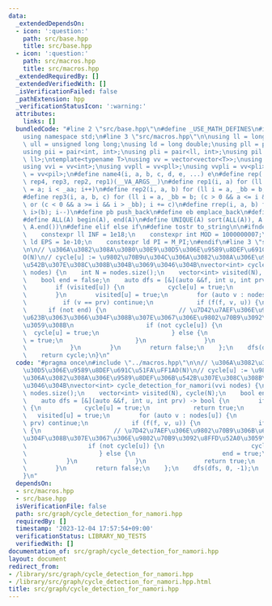 ```yaml
---
data:
  _extendedDependsOn:
  - icon: ':question:'
    path: src/base.hpp
    title: src/base.hpp
  - icon: ':question:'
    path: src/macros.hpp
    title: src/macros.hpp
  _extendedRequiredBy: []
  _extendedVerifiedWith: []
  _isVerificationFailed: false
  _pathExtension: hpp
  _verificationStatusIcon: ':warning:'
  attributes:
    links: []
  bundledCode: "#line 2 \"src/base.hpp\"\n#define _USE_MATH_DEFINES\n#include <bits/stdc++.h>\n\
    using namespace std;\n#line 3 \"src/macros.hpp\"\n\nusing ll = long long;\nusing\
    \ ull = unsigned long long;\nusing ld = long double;\nusing pll = pair<ll, ll>;\n\
    using pii = pair<int, int>;\nusing pli = pair<ll, int>;\nusing pil = pair<int,\
    \ ll>;\ntemplate<typename T>\nusing vv = vector<vector<T>>;\nusing vvl = vv<ll>;\n\
    using vvi = vv<int>;\nusing vvpll = vv<pll>;\nusing vvpli = vv<pli>;\nusing vvpil\
    \ = vv<pil>;\n#define name4(i, a, b, c, d, e, ...) e\n#define rep(...) name4(__VA_ARGS__,\
    \ rep4, rep3, rep2, rep1)(__VA_ARGS__)\n#define rep1(i, a) for (ll i = 0, _aa\
    \ = a; i < _aa; i++)\n#define rep2(i, a, b) for (ll i = a, _bb = b; i < _bb; i++)\n\
    #define rep3(i, a, b, c) for (ll i = a, _bb = b; (c > 0 && a <= i && i < _bb)\
    \ or (c < 0 && a >= i && i > _bb); i += c)\n#define rrep(i, a, b) for (ll i=(a);\
    \ i>(b); i--)\n#define pb push_back\n#define eb emplace_back\n#define mkp make_pair\n\
    #define ALL(A) begin(A), end(A)\n#define UNIQUE(A) sort(ALL(A)), A.erase(unique(ALL(A)),\
    \ A.end())\n#define elif else if\n#define tostr to_string\n\n#ifndef CONSTANTS\n\
    \    constexpr ll INF = 1e18;\n    constexpr int MOD = 1000000007;\n    constexpr\
    \ ld EPS = 1e-10;\n    constexpr ld PI = M_PI;\n#endif\n#line 3 \"src/graph/cycle_detection_for_namori.hpp\"\
    \n\n// \u306A\u3082\u308A\u30B0\u30E9\u30D5\u306E\u9589\u8DEF\u691C\u51FA\uFF1A\
    O(N)\n// cycle[u] := \u9802\u70B9u\u304C\u306A\u3082\u308A\u306E\u9589\u8DEF\u306B\
    \u542B\u307E\u308C\u308B\u304B\u3069\u3046\u304B\nvector<int> cycle_detection_for_namori(vvi\
    \ nodes) {\n    int N = nodes.size();\n    vector<int> visited(N), cycle(N);\n\
    \    bool end = false;\n    auto dfs = [&](auto &&f, int u, int prv) -> bool {\n\
    \        if (visited[u]) {\n            cycle[u] = true;\n            return true;\n\
    \        }\n        visited[u] = true;\n        for (auto v : nodes[u]) {\n  \
    \          if (v == prv) continue;\n            if (f(f, v, u)) {\n          \
    \      if (not end) {\n                    // \u7D42\u7AEF\u306E\u9802\u70B9\u306B\
    \u623B\u3063\u3066\u304F\u308B\u307E\u3067\u306E\u9802\u70B9\u3092\u8FFD\u52A0\
    \u3059\u308B\n                    if (not cycle[u]) {\n                      \
    \  cycle[u] = true;\n                    } else {\n                        end\
    \ = true;\n                    }\n                }\n                return true;\n\
    \            }\n        }\n        return false;\n    };\n    dfs(dfs, 0, -1);\n\
    \    return cycle;\n}\n"
  code: "#pragma once\n#include \"../macros.hpp\"\n\n// \u306A\u3082\u308A\u30B0\u30E9\
    \u30D5\u306E\u9589\u8DEF\u691C\u51FA\uFF1AO(N)\n// cycle[u] := \u9802\u70B9u\u304C\
    \u306A\u3082\u308A\u306E\u9589\u8DEF\u306B\u542B\u307E\u308C\u308B\u304B\u3069\
    \u3046\u304B\nvector<int> cycle_detection_for_namori(vvi nodes) {\n    int N =\
    \ nodes.size();\n    vector<int> visited(N), cycle(N);\n    bool end = false;\n\
    \    auto dfs = [&](auto &&f, int u, int prv) -> bool {\n        if (visited[u])\
    \ {\n            cycle[u] = true;\n            return true;\n        }\n     \
    \   visited[u] = true;\n        for (auto v : nodes[u]) {\n            if (v ==\
    \ prv) continue;\n            if (f(f, v, u)) {\n                if (not end)\
    \ {\n                    // \u7D42\u7AEF\u306E\u9802\u70B9\u306B\u623B\u3063\u3066\
    \u304F\u308B\u307E\u3067\u306E\u9802\u70B9\u3092\u8FFD\u52A0\u3059\u308B\n   \
    \                 if (not cycle[u]) {\n                        cycle[u] = true;\n\
    \                    } else {\n                        end = true;\n         \
    \           }\n                }\n                return true;\n            }\n\
    \        }\n        return false;\n    };\n    dfs(dfs, 0, -1);\n    return cycle;\n\
    }\n"
  dependsOn:
  - src/macros.hpp
  - src/base.hpp
  isVerificationFile: false
  path: src/graph/cycle_detection_for_namori.hpp
  requiredBy: []
  timestamp: '2023-12-04 17:57:54+09:00'
  verificationStatus: LIBRARY_NO_TESTS
  verifiedWith: []
documentation_of: src/graph/cycle_detection_for_namori.hpp
layout: document
redirect_from:
- /library/src/graph/cycle_detection_for_namori.hpp
- /library/src/graph/cycle_detection_for_namori.hpp.html
title: src/graph/cycle_detection_for_namori.hpp
---
```

